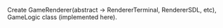 Create GameRenderer(abstract -> RendererTerminal, RendererSDL, etc), GameLogic class (implemented here).
